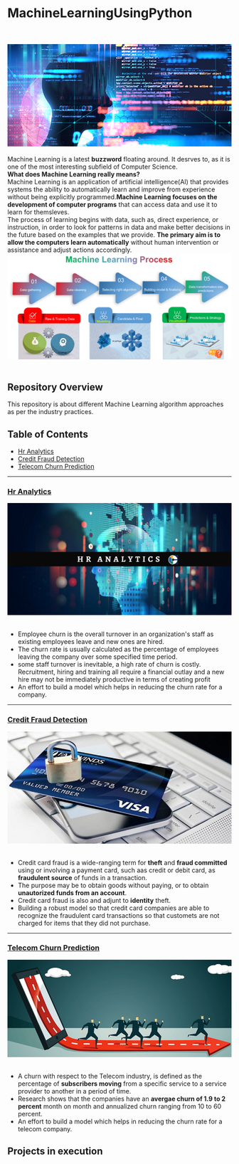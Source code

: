 # MachineLearningUsingPython<br><br>
![image.jpg](images/ml.jpg)<br><br>
Machine Learning is a latest __buzzword__ floating around. It desrves to, as it is one of the most interesting subfield of Computer Science.<br>
__What does Machine Learning really means?__<br>
Machine Learning is an application of artificial intelligence(AI) that provides systems the ability  to automatically learn and improve from experience without being explicitly programmed.__Machine Learning focuses on the development of computer programs__ that can access data and use it to learn for themsleves.<br>
The process of learning begins with data, such as, direct experience, or instruction, in order to look for patterns in data and make better decisions in the future based on the examples that we provide. __The primary aim is to allow the computers learn automatically__ without human intervention or assistance and adjust actions accordingly.<br>
![image.png](images/Machine-Learning-Process.png)<br><br>


## Repository Overview
This repository is about different Machine Learning algorithm approaches as per the industry practices.
## Table of Contents
- [Hr Analytics](#section1)<br>
- [Credit Fraud Detection](#section2)<br>
- [Telecom Churn Prediction](#section3)<br>

___
<a id=section1></a>
### [Hr Analytics](./Employeechurn)
![image.jpg](images/hr_analytics.png)<br><br>
- Employee churn is the overall turnover in an organization's staff as existing employees leave and new ones are hired. 
- The churn rate is usually calculated as the percentage of employees leaving the company over some specified time period.
- some staff turnover is inevitable, a high rate of churn is costly. Recruitment, hiring and training all require a financial outlay and a new hire may not be immediately productive in terms of creating profit
- An effort to build a model which helps in reducing the churn rate for a company.


___
<a id=section2></a>
### [Credit Fraud Detection](./CreditCardFraud)
![image.jpg](images/credit_card.jpg)<br><br>
- Credit card fraud is a wide-ranging term for __theft__ and __fraud committed__ using or involving a payment card, such aas credit or debit card, as  __fraudulent source__ of funds in a transaction. 
- The purpose may be to obtain goods without paying, or to obtain __unautorized funds from an account__.
- Credit card fraud is also and adjunt to __identity__ theft.
- Building a robust model so that credit card companies are able to recognize the fraudulent card transactions so that customets are not charged for items that they did not purchase.


___
<a id=section3></a>
### [Telecom Churn Prediction](./TelecomChurn)
![image.png](images/customer_churn.png)<br><br>
- A churn with respect to the Telecom industry, is defined as the percentage of __subscribers moving__ from a specific service to a service provider to another in a period of time.
- Research shows that the companies have an __avergae churn of 1.9 to 2 percent__ month on month and annualized churn ranging from 10 to 60 percent.
- An effort to build a model which helps in reducing the churn rate for a telecom company.

## Projects in execution
